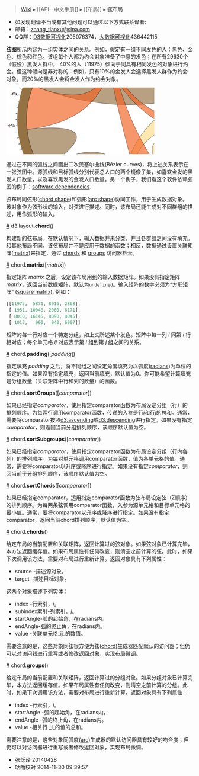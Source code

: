 > [Wiki](Home) ▸ [[API--中文手册]] ▸ [[布局]] ▸ **弦布局**

* 如发现翻译不当或有其他问题可以通过以下方式联系译者:
* 邮箱：zhang_tianxu@sina.com
* QQ群：[D3数据可视化](http://jq.qq.com/?_wv=1027&k=ZGcqYF)205076374，[大数据可视化](http://jq.qq.com/?_wv=1027&k=S8wGMe)436442115

**弦图**所示内容为一组实体之间的关系。例如，假定有一组不同发色的人：黑色、金色、棕色和红色。该组每个人都为约会对象准备了中意的发色；在所有29630个（假设）黑发人群中， 40%的人（11975）倾向于同具有相同发色的对象进行约会。但这种倾向是非对称的：例如，只有10%的金发人会选择黑发人群作为约会对象，而20%的黑发人会将金发人作为约会对象。

[![chord](chord.png)](http://mbostock.github.com/d3/ex/chord.html)

通过在不同的弧线之间画出二次贝塞尔曲线(Bézier curves)，将上述关系表示在一张弦图中。源弧线和目标弧线分别代表总人口的两个镜像子集，如喜欢金发的黑发人口数量，以及喜欢黑发的金发人口数量。另一个例子，我们看这个软件依赖弦图的例子：[software dependencies](http://bl.ocks.org/mbostock/1046712).

弦布局同弦形([chord shape](SVG-形状#chord))和弧形([arc shape](SVG-形状#arc))协同工作，用于生成数据对象。该对象作为弦形状的输入，对弦进行描述。同时，该布局还能生成对不同群组的描述，用作弧形的输入。

<a name="chord" href="Chord-Layout#chord">#</a> d3.layout.<b>chord</b>()

构建新的弦布局。在默认情况下，输入数据并未分类，并且各群组之间没有填充。和其他布局不同，该弦布局并不是应用于数据的函数；相反，数据通过设置关联矩阵([matrix](#matrix))来指定，通过 [chords](#chords) 和 [groups](#groups) 访问器检索。

<a name="matrix" href="Chord-Layout#matrix">#</a> chord.<b>matrix</b>([<i>matrix</i>])

指定矩阵 *matrix* 之后，设定该布局用到的输入数据矩阵。如果没有指定矩阵 *matrix*，返回当前数据矩阵，默认为`undefined`。输入矩阵的数字必须为“方形矩阵”
([square matrix](http://en.wikipedia.org/wiki/Matrix_(mathematics)#Square_matrices)), 例如：

```javascript
[[11975,  5871, 8916, 2868],
 [ 1951, 10048, 2060, 6171],
 [ 8010, 16145, 8090, 8045],
 [ 1013,   990,  940, 6907]]
```

矩阵的每一行对应一个特定分组，如上文所述某个发色。矩阵中每一列 *i* 同第 *i* 行相对应；每个单元格 *ij* 对应表示第 *i* 组到第 *j* 组之间的关系。

<a name="padding" href="Chord-Layout#padding">#</a> chord.<b>padding</b>([<i>padding</i>])

指定填充 *padding* 之后，将不同组之间设定角度填充为以弧度([radians](http://en.wikipedia.org/wiki/Radian))为单位的指定的值。如果没有指定填充，返回当前填充，默认值为0。你可能希望计算填充是分组数量（关联矩阵中行和列的数量）的函数。

<a name="sortGroups" href="Chord-Layout#sortGroups">#</a> chord.<b>sortGroups</b>([<i>comparator</i>])

如果已经指定*comparator*，使用指定comparator函数为布局设定分组（行）的排列顺序。为每两行调用comparator函数，传递的入参是行*i*和行*j*的总和。通常，需要将comparator按照[d3.ascending](数组#d3_ascending)或[d3.descending](数组#d3_descending)进行指定。如果没有指定*comparator*，则返回当前分组排列顺序，该顺序默认值为空。

<a name="sortSubgroups" href="Chord-Layout#sortSubgroups">#</a> chord.<b>sortSubgroups</b>([<i>comparator</i>])

如果已经指定*comparator*，使用指定comparator函数为布局设定分组（行内各列）的排列顺序。为每对单元格调用comparator函数，值为各单元格的值。通常，需要将comparator以升序或降序进行指定。如果没有指定*comparator*，则回当前子分组排列顺序，该顺序默认值为空。

<a name="sortChords" href="Chord-Layout#sortChords">#</a> chord.<b>sortChords</b>([<i>comparator</i>])

如果已经指定comparator，运用指定comparator函数为弦布局设定弦（Z顺序）的排列顺序。为每两条弦调用comparator函数，入参为源单元格和目标单元格的最小值。通常，要将comparator以升序或降序进行指定。如果没有指定comparator，返回当前chord排列顺序，默认值为空。

<a name="chords" href="Chord-Layout#chords">#</a> chord.<b>chords</b>()

给定布局的当前配置和关联矩阵，返回计算过的弦对象。如果弦对象已计算完毕，本方法返回缓存值。如果布局属性有任何改变，则清空之前计算的弦。此时，如果下次调用该方法，需要对布局进行重新计算。返回对象具有下列属性：

* source -描述源对象。
* target -描述目标对象。

这两个对象描述下列实体：

* index -行索引，_i_。
* subindex索引-列索引，_j_。
* startAngle-弧的起始角，在radians内。
* endAngle-弧的终止角，在radians内。
* value -关联单元格_ij_的数值。

需要注意的是，这些对象同弦很方便为弦([chord](SVG-形状#chord))生成器匹配默认的访问器；但仍可以对访问器进行重写或者修改返回对象，实现布局微调。

<a name="groups" href="Chord-Layout#groups">#</a> chord.<b>groups</b>()

给定布局的当前配置和关联矩阵，返回计算过的分组对象。如果分组对象已计算完毕，本方法返回缓存值。如果布局属性有任何改变，则清空之前计算的分组。此时，如果下次调用该方法，需要对布局进行重新计算。返回对象具有下列属性：

* index -行索引，_i_。
* startAngle -弧的起始角，在radians内。
* endAngle -弧的终止角，在radians内。
* value -相关行 _i_的值的总和。

需要注意的是，这些对象同弧度([arc](SVG-形状#arc))生成器的默认访问器具有较好的吻合度；但仍可以对访问器进行重写或者修改返回对象，实现布局微调。


* 张烁译 20140428
* 咕噜校对 2014-11-30 09:39:57

